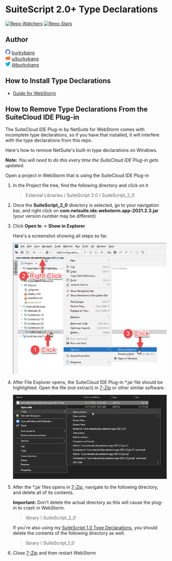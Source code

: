 # SuiteScript 2.0+ Type Declarations

[![Repo Watchers](https://img.shields.io/github/watchers/burkybang/SuiteScript-2.0-Type-Declarations?style=social)](../../watchers)
[![Repo Stars](https://img.shields.io/github/stars/burkybang/SuiteScript-2.0-Type-Declarations?style=social)](../../stargazers)

## Author

![GitHub](https://github.com/burkybang/burkybang/raw/master/Images/github16.png "GitHub") [burkybang](https://github.com/burkybang)  
![Reddit](https://github.com/burkybang/burkybang/raw/master/Images/reddit16.png "Reddit") [u/burkybang](https://reddit.com/u/burkybang)  
![Twitter](https://github.com/burkybang/burkybang/raw/master/Images/twitter16.png "Twitter") [@burkybang](https://twitter.com/burkybang)

## How to Install Type Declarations

- [Guide for WebStorm](https://www.jetbrains.com/help/webstorm/configuring-javascript-libraries.html#ws_js_custom_third_party_library)

## How to Remove Type Declarations From the SuiteCloud IDE Plug-in

The SuiteCloud IDE Plug-in by NetSuite for WebStorm comes with incomplete type declarations, so if you have that
installed, it will interfere with the type declarations from this repo.

Here's how to remove NetSuite's built-in type declarations on Windows.

**Note:** *You will need to do this every time the SuiteCloud IDE Plug-in gets updated.*

Open a project in WebStorm that is using the SuiteCloud IDE Plug-in

1. In the Project file tree, find the following directory and click on it

   > External Libraries / SuiteScript 2.0 / SuiteScript_2_0

2. Once the **SuiteScript_2_0** directory is selected, go to your navigation bar, and right click on
   **com.netsuite.ide.webstorm.app-2021.2.3.jar** (your version number may be different)
4. Click **Open In** -> **Show in Explorer**

   Here's a screenshot showing all steps so far.

   ![How to Find *.jar File](README%20Images/How%20to%20Find%20jar%20File.jpg "How to Find *.jar File")

5. After File Explorer opens, the SuiteCloud IDE Plug-in *.jar file should be highlighted. Open the file (not extract)
   in [7-Zip](https://7-zip.org) or other similar software.

   ![Open in 7-Zip](README%20Images/Open%20in%207-Zip.jpg "Open in 7-Zip")

6. After the *.jar files opens in [7-Zip](https://7-zip.org), navigate to the following directory, and delete all of its
   contents.

   **Important:** Don't delete the actual directory as this will cause the plug-in to crash in WebStorm.

   > library \ SuiteScript_2_0

   If you're also using my
[SuiteScript 1.0 Type Declarations](https://github.com/burkybang/SuiteScript-1.0-Type-Declarations), you should delete
the contents of the following directory as well.

   > library \ SuiteScript_1_0

7. Close [7-Zip](https://7-zip.org) and then restart WebStorm